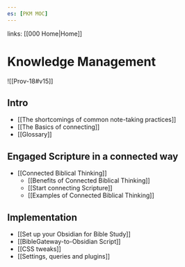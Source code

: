 ```yaml
---
es: [PKM MOC]
---
```

links: [[000 Home|Home]]
# Knowledge Management

![[Prov-18#v15]]

## Intro
* [[The shortcomings of common note-taking practices]]
* [[The Basics of connecting]]
* [[Glossary]]

## Engaged Scripture in a connected way
* [[Connected Biblical Thinking]]
	* [[Benefits of Connected Biblical Thinking]]
	* [[Start connecting Scripture]]
	* [[Examples of Connected Biblical Thinking]]

## Implementation
* [[Set up your Obsidian for Bible Study]]
* [[BibleGateway-to-Obsidian Script]]
* [[CSS tweaks]]
* [[Settings, queries and plugins]]

